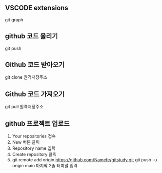 ## VSCODE extensions
git graph

## github 코드 올리기
git push

## Github 코드 받아오기
git clone 원격저장주소

## Github  코드 가져오기
git pull 원격저장주소

## github 프로젝트 업로드
1. Your repositories 접속
2. New 버튼 클릭
3. Repository name 입력
4. Create repository 클릭
5. git remote add origin https://github.com/Namefe/gitstudy.git
git push -u origin main 마지막 2줄 터미널 입력